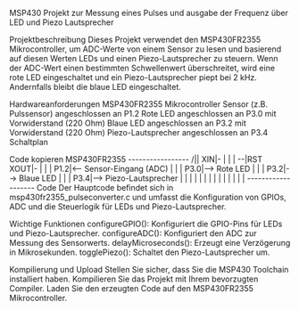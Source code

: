 MSP430 Projekt zur Messung eines Pulses und ausgabe der Frequenz über LED und Piezo Lautsprecher

Projektbeschreibung
Dieses Projekt verwendet den MSP430FR2355 Mikrocontroller, um ADC-Werte von einem Sensor zu lesen und basierend auf diesen Werten LEDs und einen Piezo-Lautsprecher zu steuern. Wenn der ADC-Wert einen bestimmten Schwellenwert überschreitet, wird eine rote LED eingeschaltet und ein Piezo-Lautsprecher piept bei 2 kHz. Andernfalls bleibt die blaue LED eingeschaltet.

Hardwareanforderungen
MSP430FR2355 Mikrocontroller
Sensor (z.B. Pulssensor) angeschlossen an P1.2
Rote LED angeschlossen an P3.0 mit Vorwiderstand (220 Ohm)
Blaue LED angeschlossen an P3.2 mit Vorwiderstand (220 Ohm)
Piezo-Lautsprecher angeschlossen an P3.4
Schaltplan

Code kopieren
                 MSP430FR2355
              -----------------
          /|\|              XIN|-
           | |                 |
           --|RST          XOUT|-
             |                 |
             |             P1.2|<-- Sensor-Eingang (ADC)
             |                 |
             |             P3.0|--> Rote LED
             |                 |
             |             P3.2|--> Blaue LED
             |                 |
             |             P3.4|--> Piezo-Lautsprecher
             |                 |
             |                 |
             |                 |
             |                 |
             |                 |
             |                 |
             |                 |
             -------------------
Code
Der Hauptcode befindet sich in msp430fr2355_pulseconverter.c und umfasst die Konfiguration von GPIOs, ADC und die Steuerlogik für LEDs und Piezo-Lautsprecher.

Wichtige Funktionen
configureGPIO(): Konfiguriert die GPIO-Pins für LEDs und Piezo-Lautsprecher.
configureADC(): Konfiguriert den ADC zur Messung des Sensorwerts.
delayMicroseconds(): Erzeugt eine Verzögerung in Mikrosekunden.
togglePiezo(): Schaltet den Piezo-Lautsprecher um.

Kompilierung und Upload
Stellen Sie sicher, dass Sie die MSP430 Toolchain installiert haben.
Kompilieren Sie das Projekt mit Ihrem bevorzugten Compiler.
Laden Sie den erzeugten Code auf den MSP430FR2355 Mikrocontroller.